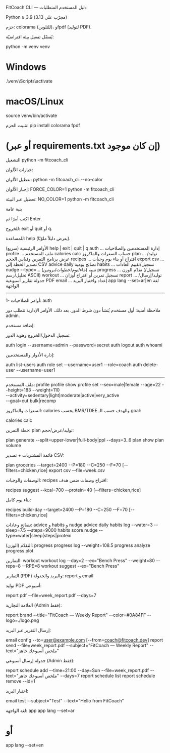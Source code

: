 FitCoach CLI — دليل المستخدم
المتطلبات

Python ≥ 3.9 (مجرّب على 3.13)

حزم: colorama (للتلوين)، وfpdf (لتوليد PDF).

يُفضّل تفعيل بيئة افتراضيّة:

python -m venv venv
# Windows
.\venv\Scripts\activate
# macOS/Linux
source venv/bin/activate

تثبيت الحزم:
pip install colorama fpdf
# (أو عبر requirements.txt إن كان موجود)

التشغيل
python -m fitcoach_cli


خيارات الألوان:

تعطيل الألوان: python -m fitcoach_cli --no-color

إجبار الألوان: FORCE_COLOR=1 python -m fitcoach_cli

تعطيل عبر البيئة: NO_COLOR=1 python -m fitcoach_cli


بنية عامة

اكتب أمرًا ثم Enter.

للخروج: exit أو quit أو q.

للمساعدة: help (يعرض دليلاً ملوّنًا).


الأوامر الرئيسية (سريع)
help | exit | quit | q
auth ...              إدارة المستخدمين والصلاحيات
profile ...           ملف المستخدم
calories calc         حساب السعرات والماكروز
plan ...              توليد/عرض برنامج التمرين وقياس الحجم
recipes ...           اقتراح أو بناء يوم وجبات
export csv ...        تصدير الخطة إلى CSV
advice daily          نصائح يومية
habits ...            تسجيل/تقييم العادات
nudge --type=...      تنبيه (ماء/نوم/خطوات/بروتين)
progress ...          تقدّم الوزن (تسجيل/تحليل/رسم ASCII)
workout ...           تسجيل تمرين أو اقتراح أوزان
report ...            توليد/إرسال/جدولة تقارير أسبوعية PDF
email ...             إعداد واختبار البريد
app lang --set=ar|en  لغة الواجهة


--------------------------------------------------------------------------------------------------------------------------

1- أوامر الصلاحيات: auth

ملاحظة أمنية: أول مستخدم يُنشأ دون شرط الدور. بعد ذلك، الأوامر الإدارية تتطلب دور admin.

إضافة مستخدم:



تسجيل الدخول/الخروج وهوية الدور:

auth login --username=admin --password=secret
auth logout
auth whoami


إدارة الأدوار والمستخدمين:


auth list-users
auth role set --username=user1 --role=coach
auth delete-user --username=user1

--------------------------------------------------------------------------------------------------------------------------------
ملف المستخدم: profile
profile show
profile set --sex=male|female --age=22 --height=183 --weight=110 \
  --activity=sedentary|light|moderate|active|very_active \
  --goal=cut|bulk|recomp


  
السعرات والماكروز: calories
يحسب BMR/TDEE والهدف حسب الـ goal:

calories calc




خطة التمرين: plan
توليد/عرض/حجم:


plan generate --split=upper-lower|full-body|ppl --days=3..6
plan show
plan volume




قائمة المشتريات + تصدير CSV:


plan groceries --target=2400 --P=180 --C=250 --F=70 [--filters=chicken,rice]
export csv --file=week.csv



الوصفات والوجبات: recipes
اقتراح وصفات ضمن هدف:


recipes suggest --kcal=700 --protein=40 [--filters=chicken,rice]



بناء يوم كامل:

recipes build-day --target=2400 --P=180 --C=250 --F=70 [--filters=chicken,rice]



نصائح وعادات: advice و habits و nudge
advice daily
habits log --water=3 --sleep=7.5 --steps=9000
habits score
nudge --type=water|sleep|steps|protein



التقدّم (الوزن): progress
progress log --weight=108.5
progress analyze
progress plot



التمارين: workout
workout log --day=2 --ex="Bench Press" --weight=80 --reps=8 --RPE=8
workout suggest --ex="Bench Press"



التقارير (PDF) والبريد والجدولة: report و email

توليد PDF أسبوعي:

report pdf --file=week_report.pdf --days=7



العلامة التجارية (Admin فقط):

report brand --title="FitCoach — Weekly Report" --color=#0A84FF --logo=./logo.png



إرسال التقرير عبر البريد:

email config --to=user@example.com [--from=coach@fitcoach.dev]
report send --file=week_report.pdf --subject="FitCoach — Weekly Report" --text="ملخص أسبوعك جاهز"



جدولة إرسال أسبوعي (Admin فقط):

report schedule add --time=21:00 --day=Sun --file=week_report.pdf --text="ملخص أسبوعك جاهز" --days=7
report schedule list
report schedule remove --id=1



اختبار البريد:

email test --subject="Test" --text="Hello from FitCoach"



لغة الواجهة: app
app lang --set=ar
# أو
app lang --set=en